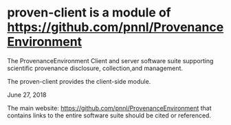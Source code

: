 # proven-client is a module of https://github.com/pnnl/ProvenanceEnvironment
 
The ProvenanceEnvironment Client and server software suite supporting scientific provenance disclosure, collection,and management.

The proven-client provides the client-side module. 

June 27, 2018

The main website:  https://github.com/pnnl/ProvenanceEnvironment that contains links to the entire software suite should be cited or referenced.


